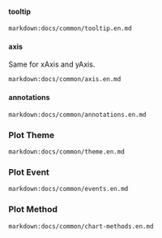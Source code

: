 #### tooltip

`markdown:docs/common/tooltip.en.md`

#### axis

Same for xAxis and yAxis.

`markdown:docs/common/axis.en.md`

#### annotations

`markdown:docs/common/annotations.en.md`

### Plot Theme

`markdown:docs/common/theme.en.md`

### Plot Event

`markdown:docs/common/events.en.md`

### Plot Method

`markdown:docs/common/chart-methods.en.md`
